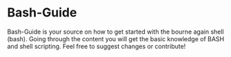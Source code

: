 # Bash-Guide

Bash-Guide is your source on how to get started with the bourne again shell (bash). Going through the content you will get the basic knowledge of BASH and shell scripting. Feel free to suggest changes or contribute!
